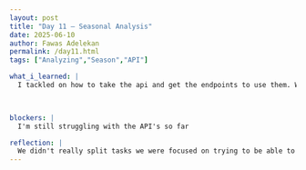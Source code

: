 ```yaml
---
layout: post
title: "Day 11 – Seasonal Analysis"
date: 2025-06-10
author: Fawas Adelekan
permalink: /day11.html
tags: ["Analyzing","Season","API"]

what_i_learned: |
  I tackled on how to take the api and get the endpoints to use them. We started off by specifiying the teams individually and taking their ID's so anaylze their perfomance through the season. I'm also learning how to properly call on the endpoints themselves utilizing the URL's when it comes to it. I tried to take on the initiave where all the teams stats are shown which was successful. Also divided the research paper into how AI is impacting the scope withing our project.

  

blockers: |
  I'm still struggling with the API's so far

reflection: |
  We didn't really split tasks we were focused on trying to be able to access our api's and learn a lot about them. It's frustrating when it comes to learning new information but it's very insightful because you're progressing from within. I liked being the carrier for our group helping out with differnt ways to further our goals. Research Paper so far has been starting to pickup. 
---
```

